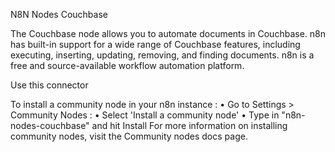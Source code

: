 N8N Nodes Couchbase

The Couchbase node allows you to automate documents in Couchbase. n8n has built-in support for a wide range of Couchbase features, including executing, inserting, updating, removing, and finding documents. n8n is a free and source-available workflow automation platform.

Use this connector

To install a community node in your n8n instance :
		•	Go to Settings > Community Nodes :
		•	Select 'Install a community node'
		•	Type in "n8n-nodes-couchbase" and hit Install
For more information on installing community nodes, visit the Community nodes docs page.


